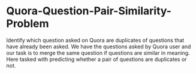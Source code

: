 # Quora-Question-Pair-Similarity-Problem
Identify which question asked on Quora are duplicates of questions that have already been asked. We have the questions asked by Quora user and our task is to merge the same question if questions are similar in meaning.  Here tasked with predicting whether a pair of questions are duplicates or not.
